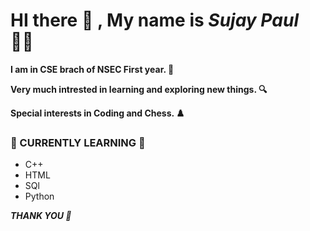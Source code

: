 # HI there :wave: , My name is *Sujay Paul* :person_curly_hair:

**I am in CSE brach of NSEC First year. :school:**

**Very much intrested in learning and exploring new things. :mag:**

**Special interests in Coding and Chess. :chess_pawn:**

### 💠 CURRENTLY LEARNING 💠

- C++
- HTML
- SQl
- Python

***THANK YOU 🙂***
